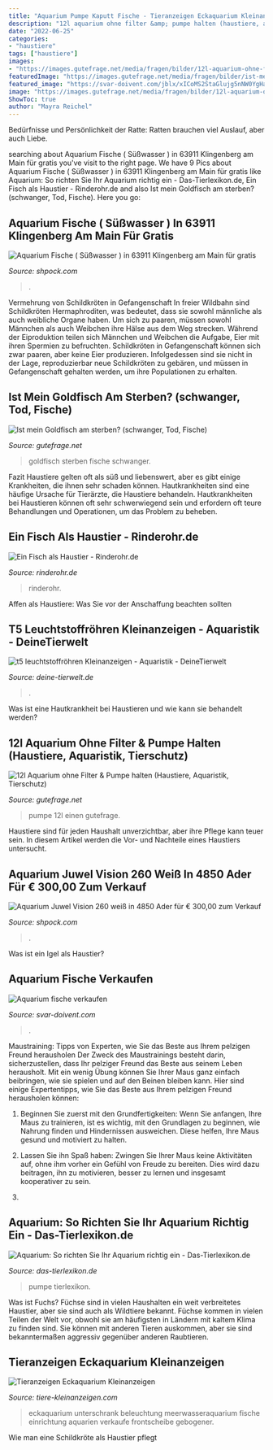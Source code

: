 ```yaml
---
title: "Aquarium Pumpe Kaputt Fische - Tieranzeigen Eckaquarium Kleinanzeigen"
description: "12l aquarium ohne filter &amp; pumpe halten (haustiere, aquaristik, tierschutz)"
date: "2022-06-25"
categories:
- "haustiere"
tags: ["haustiere"]
images:
- "https://images.gutefrage.net/media/fragen/bilder/12l-aquarium-ohne-filter--pumpe-halten/0_original.jpg?v=1294104823000"
featuredImage: "https://images.gutefrage.net/media/fragen/bilder/ist-mein-goldfisch-am-sterben/1_original.jpg?v=1451404268000"
featured_image: "https://svar-doivent.com/jblx/xICoMS2StaGlujg5nNW0YgHaFj.jpg"
image: "https://images.gutefrage.net/media/fragen/bilder/12l-aquarium-ohne-filter--pumpe-halten/0_original.jpg?v=1294104823000"
ShowToc: true
author: "Mayra Reichel"
---
```



Bedürfnisse und Persönlichkeit der Ratte: Ratten brauchen viel Auslauf, aber auch Liebe.

	

		
searching about Aquarium Fische ( Süßwasser ) in 63911 Klingenberg am Main für gratis you've visit to the right page. We have 9 Pics about Aquarium Fische ( Süßwasser ) in 63911 Klingenberg am Main für gratis like Aquarium: So richten Sie Ihr Aquarium richtig ein - Das-Tierlexikon.de, Ein Fisch als Haustier - Rinderohr.de and also Ist mein Goldfisch am sterben? (schwanger, Tod, Fische). Here you go:
		
    
## Aquarium Fische ( Süßwasser ) In 63911 Klingenberg Am Main Für Gratis

<img loading=lazy src="https://webimg.secondhandapp.com/1.1/5cfbce0b9779e022ab2d3802" onerror="this.onerror=null;this.src='https://tse2.mm.bing.net/th?id=OIP.TiHj9r__GfHBj5SqVUGJMwHaEK&amp;pid=15.1';" alt="Aquarium Fische ( Süßwasser ) in 63911 Klingenberg am Main für gratis">

_Source: shpock.com_

>. 

	

Vermehrung von Schildkröten in Gefangenschaft
In freier Wildbahn sind Schildkröten Hermaphroditen, was bedeutet, dass sie sowohl männliche als auch weibliche Organe haben. Um sich zu paaren, müssen sowohl Männchen als auch Weibchen ihre Hälse aus dem Weg strecken. Während der Eiproduktion teilen sich Männchen und Weibchen die Aufgabe, Eier mit ihren Spermien zu befruchten. Schildkröten in Gefangenschaft können sich zwar paaren, aber keine Eier produzieren. Infolgedessen sind sie nicht in der Lage, reproduzierbar neue Schildkröten zu gebären, und müssen in Gefangenschaft gehalten werden, um ihre Populationen zu erhalten.

    
## Ist Mein Goldfisch Am Sterben? (schwanger, Tod, Fische)

<img loading=lazy src="https://images.gutefrage.net/media/fragen/bilder/ist-mein-goldfisch-am-sterben/1_original.jpg?v=1451404268000" onerror="this.onerror=null;this.src='https://tse1.mm.bing.net/th?id=OIP.T50RtQyCSY9sLi3MtqC5gAHaHa&amp;pid=15.1';" alt="Ist mein Goldfisch am sterben? (schwanger, Tod, Fische)">

_Source: gutefrage.net_

>goldfisch sterben fische schwanger. 

	

Fazit
Haustiere gelten oft als süß und liebenswert, aber es gibt einige Krankheiten, die ihnen sehr schaden können. Hautkrankheiten sind eine häufige Ursache für Tierärzte, die Haustiere behandeln. Hautkrankheiten bei Haustieren können oft sehr schwerwiegend sein und erfordern oft teure Behandlungen und Operationen, um das Problem zu beheben.

    
## Ein Fisch Als Haustier - Rinderohr.de

<img loading=lazy src="https://www.rinderohr.de/blog/wp-content/uploads/2017/07/shutterstock_235690555.jpg" onerror="this.onerror=null;this.src='https://tse4.mm.bing.net/th?id=OIP.qU0hWKn5K9Vh9_wd_HbfmQHaE7&amp;pid=15.1';" alt="Ein Fisch als Haustier - Rinderohr.de">

_Source: rinderohr.de_

>rinderohr. 

	

Affen als Haustiere: Was Sie vor der Anschaffung beachten sollten

    
## T5 Leuchtstoffröhren Kleinanzeigen - Aquaristik - DeineTierwelt

<img loading=lazy src="https://bild1.qimage.de/leuchtstoffroehre-fuer-aquarien-foto-bild-120023211.jpg" onerror="this.onerror=null;this.src='https://tse4.mm.bing.net/th?id=OIP.2pUlhriylp70L8gn4Dtq5QHaJ4&amp;pid=15.1';" alt="t5 leuchtstoffröhren Kleinanzeigen - Aquaristik - DeineTierwelt">

_Source: deine-tierwelt.de_

>. 

	

Was ist eine Hautkrankheit bei Haustieren und wie kann sie behandelt werden?

    
## 12l Aquarium Ohne Filter &amp; Pumpe Halten (Haustiere, Aquaristik, Tierschutz)

<img loading=lazy src="https://images.gutefrage.net/media/fragen/bilder/12l-aquarium-ohne-filter--pumpe-halten/0_original.jpg?v=1294104823000" onerror="this.onerror=null;this.src='https://tse2.mm.bing.net/th?id=OIP.W0O8oGC1MVmAKBlmUKq0OgHaE0&amp;pid=15.1';" alt="12l Aquarium ohne Filter &amp; Pumpe halten (Haustiere, Aquaristik, Tierschutz)">

_Source: gutefrage.net_

>pumpe 12l einen gutefrage. 

	

Haustiere sind für jeden Haushalt unverzichtbar, aber ihre Pflege kann teuer sein. In diesem Artikel werden die Vor- und Nachteile eines Haustiers untersucht.

    
## Aquarium Juwel Vision 260 Weiß In 4850 Ader Für € 300,00 Zum Verkauf

<img loading=lazy src="https://webimg.secondhandapp.com/w-i-mgl/57867f5f4d225e794a5f763b" onerror="this.onerror=null;this.src='https://tse1.mm.bing.net/th?id=OIP.hnOl2qff4V3iouJSJnSmxAHaJ4&amp;pid=15.1';" alt="Aquarium Juwel Vision 260 weiß in 4850 Ader für € 300,00 zum Verkauf">

_Source: shpock.com_

>. 

	

Was ist ein Igel als Haustier?

    
## Aquarium Fische Verkaufen

<img loading=lazy src="https://svar-doivent.com/jblx/xICoMS2StaGlujg5nNW0YgHaFj.jpg" onerror="this.onerror=null;this.src='https://tse3.mm.bing.net/th?id=OIP.WCC4F9XA0dVoSoq2H6J_agAAAA&amp;pid=15.1';" alt="Aquarium fische verkaufen">

_Source: svar-doivent.com_

>. 

	

Maustraining: Tipps von Experten, wie Sie das Beste aus Ihrem pelzigen Freund herausholen
Der Zweck des Maustrainings besteht darin, sicherzustellen, dass Ihr pelziger Freund das Beste aus seinem Leben herausholt. Mit ein wenig Übung können Sie Ihrer Maus ganz einfach beibringen, wie sie spielen und auf den Beinen bleiben kann. Hier sind einige Expertentipps, wie Sie das Beste aus Ihrem pelzigen Freund herausholen können:
1. Beginnen Sie zuerst mit den Grundfertigkeiten: Wenn Sie anfangen, Ihre Maus zu trainieren, ist es wichtig, mit den Grundlagen zu beginnen, wie Nahrung finden und Hindernissen ausweichen. Diese helfen, Ihre Maus gesund und motiviert zu halten.

2. Lassen Sie ihn Spaß haben: Zwingen Sie Ihrer Maus keine Aktivitäten auf, ohne ihm vorher ein Gefühl von Freude zu bereiten. Dies wird dazu beitragen, ihn zu motivieren, besser zu lernen und insgesamt kooperativer zu sein.

3.

    
## Aquarium: So Richten Sie Ihr Aquarium Richtig Ein - Das-Tierlexikon.de

<img loading=lazy src="https://www.das-tierlexikon.de/wp-content/uploads/2018/07/pumpe.jpg" onerror="this.onerror=null;this.src='https://tse3.mm.bing.net/th?id=OIP.ezIV8jxrHIqFhRA4K-ucggAAAA&amp;pid=15.1';" alt="Aquarium: So richten Sie Ihr Aquarium richtig ein - Das-Tierlexikon.de">

_Source: das-tierlexikon.de_

>pumpe tierlexikon. 

	

Was ist Fuchs?
Füchse sind in vielen Haushalten ein weit verbreitetes Haustier, aber sie sind auch als Wildtiere bekannt. Füchse kommen in vielen Teilen der Welt vor, obwohl sie am häufigsten in Ländern mit kaltem Klima zu finden sind. Sie können mit anderen Tieren auskommen, aber sie sind bekanntermaßen aggressiv gegenüber anderen Raubtieren.

    
## Tieranzeigen Eckaquarium Kleinanzeigen

<img loading=lazy src="https://www.tiere-kleinanzeigen.com/export/be51cc5cc68dbf6df3a6bd3b9d00f.jpg" onerror="this.onerror=null;this.src='https://tse1.mm.bing.net/th?id=OIP.dOAgi7RAO0EryuKAMpedsgHaFj&amp;pid=15.1';" alt="Tieranzeigen Eckaquarium Kleinanzeigen">

_Source: tiere-kleinanzeigen.com_

>eckaquarium unterschrank beleuchtung meerwasseraquarium fische einrichtung aquarien verkaufe frontscheibe gebogener. 

	

Wie man eine Schildkröte als Haustier pflegt


